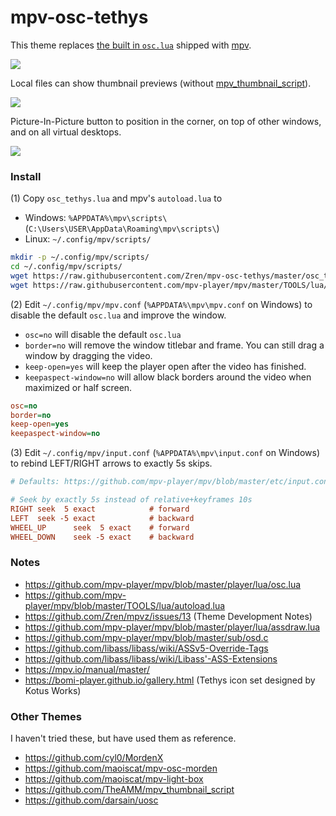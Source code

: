 # mpv-osc-tethys

This theme replaces [the built in `osc.lua`](https://github.com/mpv-player/mpv/blob/master/player/lua/osc.lua) shipped with [mpv](https://github.com/mpv-player/mpv).

![](https://i.imgur.com/cYqWlw5.png)

Local files can show thumbnail previews (without [mpv_thumbnail_script](https://github.com/TheAMM/mpv_thumbnail_script)).

![](https://i.imgur.com/FegXl3W.png)

Picture-In-Picture button to position in the corner, on top of other windows, and on all virtual desktops.

![](https://i.imgur.com/Ynlog81.png)

### Install

(1) Copy `osc_tethys.lua` and mpv's `autoload.lua` to

* Windows: `%APPDATA%\mpv\scripts\` (`C:\Users\USER\AppData\Roaming\mpv\scripts\`)
* Linux: `~/.config/mpv/scripts/`

```sh
mkdir -p ~/.config/mpv/scripts/
cd ~/.config/mpv/scripts/
wget https://raw.githubusercontent.com/Zren/mpv-osc-tethys/master/osc_tethys.lua
wget https://raw.githubusercontent.com/mpv-player/mpv/master/TOOLS/lua/autoload.lua
```

(2) Edit `~/.config/mpv/mpv.conf` (`%APPDATA%\mpv\mpv.conf` on Windows) to disable the default `osc.lua` and improve the window.

* `osc=no` will disable the default `osc.lua`
* `border=no` will remove the window titlebar and frame. You can still drag a window by dragging the video.
* `keep-open=yes` will keep the player open after the video has finished.
* `keepaspect-window=no` will allow black borders around the video when maximized or half screen.

```ini
osc=no
border=no
keep-open=yes
keepaspect-window=no
```

(3) Edit `~/.config/mpv/input.conf` (`%APPDATA%\mpv\input.conf` on Windows) to rebind LEFT/RIGHT arrows to exactly 5s skips.

```ini
# Defaults: https://github.com/mpv-player/mpv/blob/master/etc/input.conf

# Seek by exactly 5s instead of relative+keyframes 10s
RIGHT seek  5 exact            # forward
LEFT  seek -5 exact            # backward
WHEEL_UP      seek  5 exact    # forward
WHEEL_DOWN    seek -5 exact    # backward
```

### Notes

* https://github.com/mpv-player/mpv/blob/master/player/lua/osc.lua
* https://github.com/mpv-player/mpv/blob/master/TOOLS/lua/autoload.lua
* https://github.com/Zren/mpvz/issues/13 (Theme Development Notes)
* https://github.com/mpv-player/mpv/blob/master/player/lua/assdraw.lua
* https://github.com/mpv-player/mpv/blob/master/sub/osd.c
* https://github.com/libass/libass/wiki/ASSv5-Override-Tags
* https://github.com/libass/libass/wiki/Libass'-ASS-Extensions
* https://mpv.io/manual/master/
* https://bomi-player.github.io/gallery.html (Tethys icon set designed by Kotus Works)

### Other Themes

I haven't tried these, but have used them as reference.

* https://github.com/cyl0/MordenX
* https://github.com/maoiscat/mpv-osc-morden
* https://github.com/maoiscat/mpv-light-box
* https://github.com/TheAMM/mpv_thumbnail_script
* https://github.com/darsain/uosc
